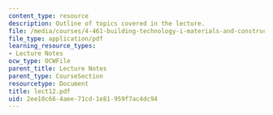 ```yaml
---
content_type: resource
description: Outline of topics covered in the lecture.
file: /media/courses/4-461-building-technology-i-materials-and-construction-fall-2004/2ee10c664aee71cd1e81959f7ac4dc94_lect12.pdf
file_type: application/pdf
learning_resource_types:
- Lecture Notes
ocw_type: OCWFile
parent_title: Lecture Notes
parent_type: CourseSection
resourcetype: Document
title: lect12.pdf
uid: 2ee10c66-4aee-71cd-1e81-959f7ac4dc94
---
```

